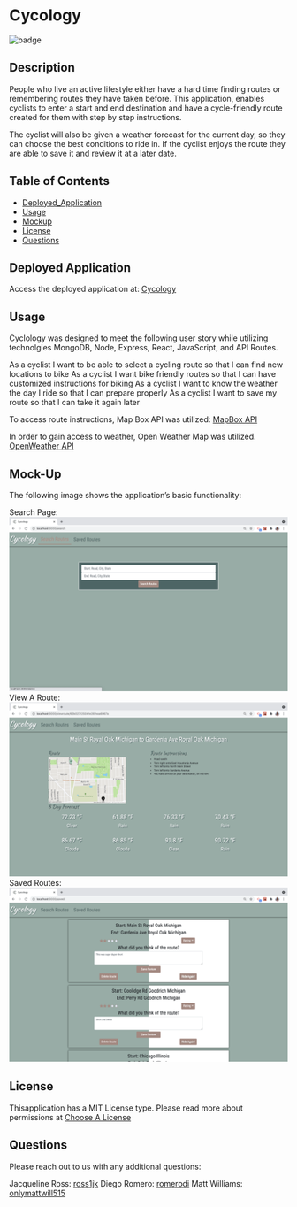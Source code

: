 # Cycology

![badge](https://img.shields.io/static/v1?label=License&message=MIT%20License&color=blue)

## Description

People who live an active lifestyle either have a hard time finding routes or remembering routes they have taken before. This application, enables cyclists to enter a start and end destination and have a cycle-friendly route created for them with step by step instructions.

The cyclist will also be given a weather forecast for the current day, so they can choose the best conditions to ride in.  If the cyclist enjoys the route they are able to save it and review it at a later date.

## Table of Contents

* [Deployed_Application](#Deployed_Application)
* [Usage](#Usage)
* [Mockup](#Mock-Up)
* [License](#License)
* [Questions](#Questions)

## Deployed Application

Access the deployed application at: [Cycology](https://glacial-tundra-95174.herokuapp.com/)

## Usage

Cyclology was designed to meet the following user story while utilizing technolgies MongoDB, Node, Express, React, JavaScript, and API Routes.

As a cyclist I want to be able to select a cycling route so that I can find new locations to bike
As a cyclist I want bike friendly routes so that I can have customized instructions for biking
As a cyclist I want to know the weather the day I ride so that I can prepare properly
As a cyclist I want to save my route so that I can take it again later

To access route instructions, Map Box API was utilized: [MapBox API](https://docs.mapbox.com/api/overview/)

In order to gain access to weather, Open Weather Map was utilized. [OpenWeather API](https://openweathermap.org/api)

## Mock-Up

The following image shows the application’s basic functionality:

Search Page: ![searchpage](./client/public/search.png)
View A Route: ![viewroute](./client/public/view.png)
Saved Routes: ![savedroutes](./client/public/saved.png)

## License

Thisapplication has a MIT License type. Please read more about permissions at [Choose A License](https://choosealicense.com/licenses/)

## Questions

Please reach out to us with any additional questions:

Jacqueline Ross: [ross1jk](https://github.com/ross1jk)
Diego Romero: [romerodi](https://github.com/romerodi)
Matt Williams: [onlymattwill515](https://github.com/onlymattwill515)
